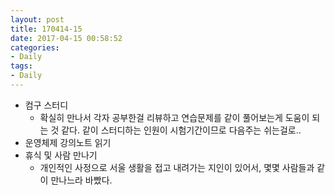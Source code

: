 ```yaml
---
layout: post
title: 170414-15
date: 2017-04-15 00:58:52
categories:
- Daily
tags:
- Daily
---
```


*   컴구 스터디
    *   확실히 만나서 각자 공부한걸 리뷰하고 연습문제를 같이 풀어보는게 도움이 되는 것 같다.
        같이 스터디하는 인원이 시험기간이므로 다음주는 쉬는걸로..
*   운영체제 강의노트 읽기
*   휴식 및 사람 만나기
    *   개인적인 사정으로 서울 생활을 접고 내려가는 지인이 있어서, 몇몇 사람들과 같이 만나느라 바빴다.


